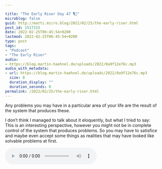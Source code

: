 ```yaml
---

title: "The Early Riser Day 47 🎙🌅"
microblog: false
guid: http://matti.micro.blog/2022/02/25/the-early-riser.html
post_id: 1517315
date: 2022-02-25T06:45:54+0200
lastmod: 2022-02-25T06:45:54+0200
type: post
tags:
- "Podcast"
- "The Early Riser"
audio:
- https://blog.martin-haehnel.de/uploads/2022/0a9f12e76c.mp3
audio_with_metadata:
- url: https://blog.martin-haehnel.de/uploads/2022/0a9f12e76c.mp3
  size: 0
  duration_display: ""
  duration_seconds: 0
permalink: /2022/02/25/the-early-riser.html
---
```

Any problems you may have in a particular area of your life are the result of the system that produces these.

I don’t think I managed to talk about it eloquently, but what I tried to say: This is an interesting perspective, however you might not be in complete control of the system that produces problems. So you may have to satisfice and maybe even accept some things as realities that may have looked like solvable problems at first.

<audio controls="controls" src="https://blog.martin-haehnel.de/uploads/2022/0a9f12e76c.mp3" preload="metadata" />
